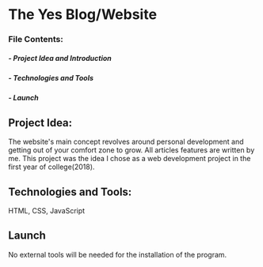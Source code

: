 # The Yes Blog/Website

### File Contents:
##### - Project Idea and Introduction
##### - Technologies and Tools
##### - Launch


## Project Idea:
The website's main concept revolves around personal development and getting out of your comfort zone to grow. All articles features are written by me.
This project was the idea I chose as a web development project in the first year of college(2018).


## Technologies and Tools:
HTML, CSS, JavaScript 


## Launch
No external tools will be needed for the installation of the program.
